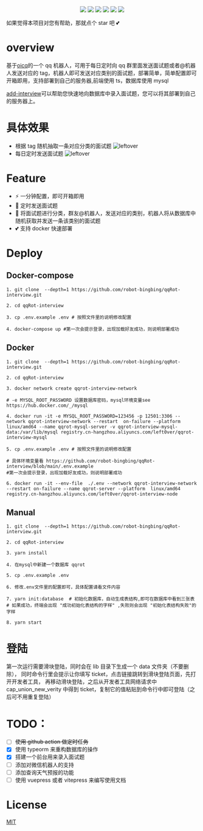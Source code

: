 <div align="center">
<img src="https://api.leftover.cn/api/last-updated/shields?owner=robot-bingbing&repo=qqRot-interview"/>
<img src="https://img.shields.io/github/license/robot-bingbing/qqRot-interview"/>
<img src="https://img.shields.io/github/package-json/v/robot-bingbing/qqRot-interview"/>
<img src="https://img.shields.io/badge/language-typescript-blue"/>
<img src="https://img.shields.io/badge/database-mysql-%230074a3"/>
<img src="https://visitor.leftover.cn?id=robot-bingbing.qqRot-interview"/>
</div>

如果觉得本项目对您有帮助，那就点个 star 吧 :two_hearts:

# overview

基于[oicq](https://github.com/takayama-lily/oicq)的一个 qq 机器人，可用于每日定时向 qq 群里面发送面试题或者@机器人发送对应的 tag，机器人即可发送对应类别的面试题，部署简单，简单配置即可开箱即用，支持部署到自己的服务器,前端使用 ts，数据库使用 mysql

[add-interview](https://github.com/robot-bingbing/add-interview)可以帮助您快速地向数据库中录入面试题，您可以将其部署到自己的服务器上。

# 具体效果

- 根据 tag 随机抽取一条对应分类的面试题
  ![leftover](https://leftover-md.oss-cn-guangzhou.aliyuncs.com/img-md/20221029234735-2022-10-29.png)
- 每日定时发送面试题
  ![leftover](https://leftover-md.oss-cn-guangzhou.aliyuncs.com/img-md/20220925172408-2022-09-25.png)

# Feature

- :zap: 一分钟配置，即可开箱即用
- :rocket: 定时发送面试题
- :tada: 将面试题进行分类，群友@机器人，发送对应的类别，机器人将从数据库中随机获取并发送一条该类别的面试题
- :two_hearts: 支持 docker 快速部署

# Deploy

## Docker-compose

```shell
1. git clone  --depth=1 https://github.com/robot-bingbing/qqRot-interview.git

2. cd qqRot-interview

3. cp .env.example .env # 按照文件里的说明修改配置

4. docker-compose up #第一次会提示登录，出现加载好友成功，则说明部署成功

```

## Docker

```shell
1. git clone  --depth=1 https://github.com/robot-bingbing/qqRot-interview.git

2. cd qqRot-interview

3. docker network create qqrot-interview-network

# -e MYSQL_ROOT_PASSWORD 设置数据库密码，mysql环境变量see https://hub.docker.com/_/mysql

4. docker run -it -e MYSQL_ROOT_PASSWORD=123456 -p 12501:3306 --network qqrot-interview-network --restart  on-failure --platform linux/amd64 --name qqrot-mysql-server -v qqrot-interview-mysql-data:/var/lib/mysql registry.cn-hangzhou.aliyuncs.com/left0ver/qqrot-interview-mysql

5. cp .env.example .env # 按照文件里的说明修改配置

# 具体环境变量看 https://github.com/robot-bingbing/qqRot-interview/blob/main/.env.example
#第一次会提示登录，出现加载好友成功，则说明部署成功

6. docker run -it --env-file  ./.env --network qqrot-interview-network --restart on-failure --name qqrot-server --platform  linux/amd64 registry.cn-hangzhou.aliyuncs.com/left0ver/qqrot-interview-node
```

## Manual

```shell
1. git clone  --depth=1 https://github.com/robot-bingbing/qqRot-interview.git

2. cd qqRot-interview

3. yarn install

4. 在mysql中新建一个数据库 qqrot

5. cp .env.example .env

6. 修改.env文件里的配置即可，具体配置请看文件内容

7. yarn init:database  # 初始化数据库，自动生成表结构,即可在数据库中看到三张表
# 如果成功，终端会出现 "成功初始化表结构的字样" ,失败则会出现 "初始化表结构失败"的字样

8. yarn start
```

# 登陆

第一次运行需要滑块登陆，同时会在 lib 目录下生成一个 data 文件夹（不要删除），
同时命令行里会提示让你填写 ticket，点击链接跳转到滑块登陆页面，先打开开发者工具，
再移动滑块登陆，之后从开发者工具网络请求中 cap_union_new_verity 中得到 ticket，复制它的值粘贴到命令行中即可登陆（之后可不用重复登陆）

# TODO：

- [ ] ~~使用 github action 做定时任务~~
- [x] 使用 typeorm 来重构数据库的操作
- [x] 搭建一个前台用来录入面试题
- [ ] 添加对微信机器人的支持
- [ ] 添加查询天气预报的功能
- [ ] 使用 vuepress 或者 vitepress 来编写使用文档

# License

[MIT](./LICENSE)
